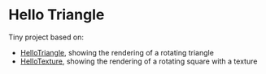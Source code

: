 # Hello Triangle

Tiny project based on:

* [HelloTriangle](https://github.com/elect86/helloTriangle/tree/master/HelloTriangle/src/helloTriangle), showing the rendering of a rotating triangle
* [HelloTexture](https://github.com/elect86/helloTriangle/tree/master/HelloTriangle/src/helloTexture), showing the rendering of a rotating square with a texture 
